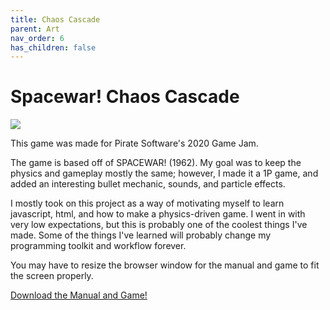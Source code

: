 ```yaml
---
title: Chaos Cascade
parent: Art
nav_order: 6
has_children: false
---
```


# Spacewar! Chaos Cascade

![](https://i.imgur.com/O8WiLs2.png)

This game was made for Pirate Software's 2020 Game Jam.

The game is based off of SPACEWAR! (1962). 
My goal was to keep the physics and gameplay mostly the same; however, I made it a 1P game,
and added an interesting bullet mechanic, sounds, and particle effects.

I mostly took on this project as a way of motivating myself to learn javascript, html, and how to make a physics-driven game. 
I went in with very low expectations, but this is probably one of the coolest things I've made.
Some of the things I've learned will probably change my programming toolkit and workflow forever.

You may have to resize the browser window for the manual and game to fit the screen properly.

[Download the Manual and Game!](https://drive.google.com/file/d/1912ctp_A7qYxhP801G_fjt7ph5zNZEQ1)
